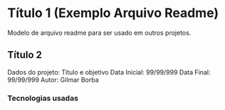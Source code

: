 # Título 1 (Exemplo Arquivo Readme) 
Modelo de arquivo readme para ser usado em outros projetos.
## Título 2 
Dados do projeto: Título e objetivo
Data Inicial: 99/99/999
Data Final:  99/99/999
Autor: Gilmar Borba



<inserir aqui license MIT>

### Tecnologias usadas


